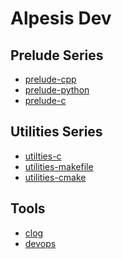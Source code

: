 Alpesis Dev
==============================================================================

Prelude Series
------------------------------------------------------------------------------

- [prelude-cpp](https://github.com/alpesis-dev/prelude-cpp)
- [prelude-python](https://github.com/alpesis-dev/prelude-python)
- [prelude-c](https://github.com/alpesis-dev/prelude-c)

Utilities Series
------------------------------------------------------------------------------

- [utilties-c](https://github.com/alpesis-dev/utilities-c.git)
- [utilities-makefile](https://github.com/alpesis-dev/utilities-makefile)
- [utilities-cmake](https://github.com/alpesis-dev/utilities-cmake)

Tools
------------------------------------------------------------------------------

- [clog](https://github.com/alpesis-dev/clog)
- [devops](https://github.com/alpesis-dev/devops)
